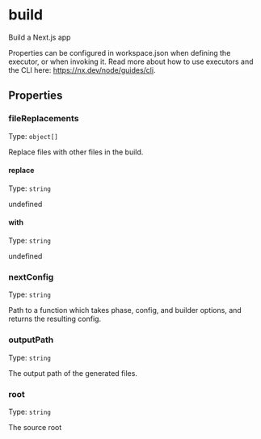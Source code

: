 # build

Build a Next.js app

Properties can be configured in workspace.json when defining the executor, or when invoking it.
Read more about how to use executors and the CLI here: https://nx.dev/node/guides/cli.

## Properties

### fileReplacements

Type: `object[]`

Replace files with other files in the build.

#### replace

Type: `string`

undefined

#### with

Type: `string`

undefined

### nextConfig

Type: `string`

Path to a function which takes phase, config, and builder options, and returns the resulting config.

### outputPath

Type: `string`

The output path of the generated files.

### root

Type: `string`

The source root
